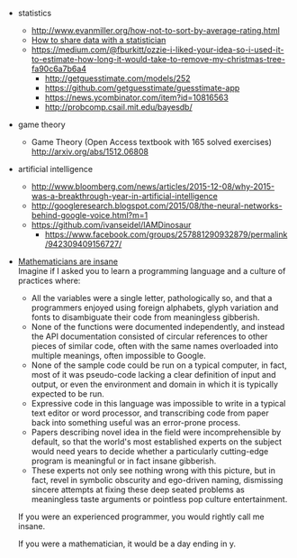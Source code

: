 - statistics
  - http://www.evanmiller.org/how-not-to-sort-by-average-rating.html
  - [How to share data with a statistician](https://github.com/jtleek/datasharing)
  - https://medium.com/@fburkitt/ozzie-i-liked-your-idea-so-i-used-it-to-estimate-how-long-it-would-take-to-remove-my-christmas-tree-fa90c6a7b6a4
    - http://getguesstimate.com/models/252
    - https://github.com/getguesstimate/guesstimate-app
    - https://news.ycombinator.com/item?id=10816563
    - http://probcomp.csail.mit.edu/bayesdb/
- game theory
  - Game Theory (Open Access textbook with 165 solved exercises) http://arxiv.org/abs/1512.06808
- artificial intelligence
  - http://www.bloomberg.com/news/articles/2015-12-08/why-2015-was-a-breakthrough-year-in-artificial-intelligence
  - http://googleresearch.blogspot.com/2015/08/the-neural-networks-behind-google-voice.html?m=1
  - https://github.com/ivanseidel/IAMDinosaur
    - https://www.facebook.com/groups/257881290932879/permalink/942309409156727/
- [Mathematicians are insane](https://twitter.com/unconed/status/678412252752519168)  
  Imagine if I asked you to learn a programming language and a culture of practices where:
  - All the variables were a single letter, pathologically so, and that a programmers enjoyed using foreign alphabets, glyph variation and fonts to disambiguate their code from meaningless gibberish.
  - None of the functions were documented independently, and instead the API documentation consisted of circular references to other pieces of similar code, often with the same names overloaded into multiple meanings, often impossible to Google.
  - None of the sample code could be run on a typical computer, in fact, most of it was pseudo-code lacking a clear definition of input and output, or even the environment and domain in which it is typically expected to be run.
  - Expressive code in this language was impossible to write in a typical text editor or word processor, and transcribing code from paper back into something useful was an error-prone process.
  - Papers describing novel idea in the field were incomprehensible by default, so that the world's most established experts on the subject would need years to decide whether a particularly cutting-edge program is meaningful or in fact insane gibberish.
  - These experts not only see nothing wrong with this picture, but in fact, revel in symbolic obscurity and ego-driven naming, dismissing sincere attempts at fixing these deep seated problems as meaningless taste arguments or pointless pop culture entertainment.  

  If you were an experienced programmer, you would rightly call me insane.  

  If you were a mathematician, it would be a day ending in y.
